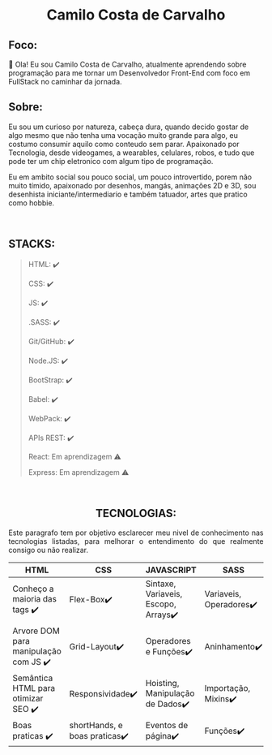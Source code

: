 <h1 align="center">Camilo Costa de Carvalho</h1>

## Foco: 
 👋 Ola! Eu sou Camilo Costa de Carvalho, atualmente aprendendo sobre programação para me tornar um Desenvolvedor Front-End com foco em FullStack no caminhar da jornada.

## Sobre:
 Eu sou um curioso por natureza, cabeça dura, quando decido gostar de algo mesmo que não tenha uma vocação muito grande para algo, eu costumo consumir aquilo como conteudo sem parar. Apaixonado por Tecnologia, desde videogames, a wearables, celulares, robos, e tudo que pode ter um chip eletronico com algum tipo de programação.
 
  Eu em ambito social sou pouco social, um pouco introvertido, porem não muito tímido, apaixonado por desenhos, mangás, animações 2D e 3D, sou desenhista iniciante/intermediario e também tatuador, artes que pratico como hobbie.
  
<br>

 ## STACKS:
 
 > HTML: :heavy_check_mark:
 > 
 > CSS: :heavy_check_mark:
 > 
 > JS: :heavy_check_mark:
 > 
 > .SASS: :heavy_check_mark:
 > 
 > Git/GitHub: :heavy_check_mark:
 > 
 > Node.JS: :heavy_check_mark:
 > 
 > BootStrap: :heavy_check_mark:
 > 
 > Babel: :heavy_check_mark:
 > 
 > WebPack: :heavy_check_mark:
 > 
 > APIs REST: :heavy_check_mark:
 > 
 > React: Em aprendizagem :warning:
 > 
 > Express: Em aprendizagem :warning: 

<br>

<h2 align="center">TECNOLOGIAS:</h2>

<p align="justify">Este paragrafo tem por objetivo esclarecer meu nivel de conhecimento nas tecnologias listadas, para melhorar o entendimento do que realmente consigo ou não realizar.</p>

HTML|CSS|JAVASCRIPT|SASS
| --------- | --------- | --------- | --------- |
Conheço a maioria das tags ✔️|Flex-Box✔️|Sintaxe, Variaveis, Escopo, Arrays✔️|Variaveis, Operadores✔️
Arvore DOM para manipulação com JS ✔️|Grid-Layout✔️|Operadores e Funções✔️|Aninhamento✔️
Semântica HTML para otimizar SEO ✔️|Responsividade✔️|Hoisting, Manipulação de Dados✔️|Importação, Mixins✔️
Boas praticas ✔️|shortHands, e boas praticas✔️|Eventos de página✔️|Funções✔️

<!---
CamiloCCarvalho/CamiloCCarvalho is a ✨ special ✨ repository because its `README.md` (this file) appears on your GitHub profile.
You can click the Preview link to take a look at your changes.
--->
